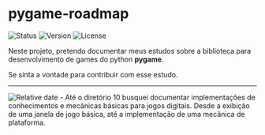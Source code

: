# pygame-roadmap
![Status](https://img.shields.io/badge/Status-Em%20Desenvolvimento-yellow)
![Version](https://img.shields.io/badge/Version-1.0.0-blue)
![License](https://img.shields.io/badge/License-MIT-green)

Neste projeto, pretendo documentar meus estudos sobre a biblioteca para desenvolvimento de games do python **pygame**.

Se sinta a vontade para contribuir com esse estudo.

_____________________________________________________________
![Relative date](https://img.shields.io/date/:timestamp) - Até o diretório 10 busquei documentar implementações de conhecimentos e mecânicas básicas para jogos digitais. Desde a exibição de uma janela de jogo básica, até a implementação de uma mecânica de plataforma.


